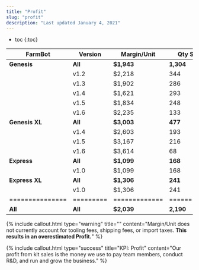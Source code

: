 ```yaml
---
title: "Profit"
slug: "profit"
description: "Last updated January 4, 2021"
---
```


* toc
{:toc}


|FarmBot        |Version  |Margin/Unit  |Qty Sold   |Total Profit    |
|---------------|---------|-------------|-----------|----------------|
|**Genesis**    |**All**  |**$1,943**   |**1,304**  |**$2,534,004**
|               |v1.2     |$2,218       |344        |$762,992
|               |v1.3     |$1,902       |286        |$543,972
|               |v1.4     |$1,621       |293        |$474,953
|               |v1.5     |$1,834       |248        |$454,832
|               |v1.6     |$2,235       |133        |$297,255
|**Genesis XL** |**All**  |**$3,003**   |**477**    |**$1,432,203**
|               |v1.4     |$2,603       |193        |$502,379
|               |v1.5     |$3,167       |216        |$684,072
|               |v1.6     |$3,614       |68         |$245,752
|**Express**    |**All**  |**$1,099**   |**168**    |**$184,632**
|               |v1.0     |$1,099       |168        |$184,632
|**Express XL** |**All**  |**$1,306**   |**241**    |**$314,746**
|               |v1.0     |$1,306       |241        |$314,746
|===============|=========|=============|===========|================|
|**All**        |**All**  |**$2,039**   |**2,190**  |**$4,465,585**

{%
include callout.html
type="warning"
title=""
content="Margin/Unit does not currently account for tooling fees, shipping fees, or import taxes. **This results in an overestimated Profit.**"
%}

{%
include callout.html
type="success"
title="KPI: Profit"
content="Our profit from kit sales is the money we use to pay team members, conduct R&D, and run and grow the business."
%}
